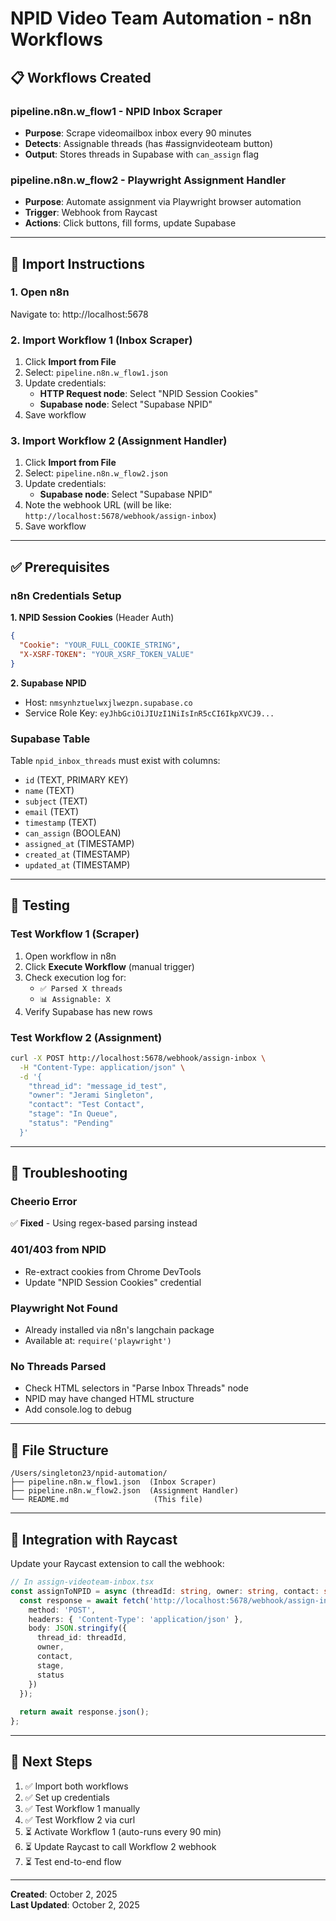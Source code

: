 # NPID Video Team Automation - n8n Workflows

## 📋 Workflows Created

### **pipeline.n8n.w_flow1** - NPID Inbox Scraper
- **Purpose**: Scrape videomailbox inbox every 90 minutes
- **Detects**: Assignable threads (has #assignvideoteam button)
- **Output**: Stores threads in Supabase with `can_assign` flag

### **pipeline.n8n.w_flow2** - Playwright Assignment Handler
- **Purpose**: Automate assignment via Playwright browser automation
- **Trigger**: Webhook from Raycast
- **Actions**: Click buttons, fill forms, update Supabase

---

## 🚀 Import Instructions

### 1. Open n8n
Navigate to: http://localhost:5678

### 2. Import Workflow 1 (Inbox Scraper)
1. Click **Import from File**
2. Select: `pipeline.n8n.w_flow1.json`
3. Update credentials:
   - **HTTP Request node**: Select "NPID Session Cookies"
   - **Supabase node**: Select "Supabase NPID"
4. Save workflow

### 3. Import Workflow 2 (Assignment Handler)
1. Click **Import from File**
2. Select: `pipeline.n8n.w_flow2.json`
3. Update credentials:
   - **Supabase node**: Select "Supabase NPID"
4. Note the webhook URL (will be like: `http://localhost:5678/webhook/assign-inbox`)
5. Save workflow

---

## ✅ Prerequisites

### **n8n Credentials Setup**

**1. NPID Session Cookies** (Header Auth)
```json
{
  "Cookie": "YOUR_FULL_COOKIE_STRING",
  "X-XSRF-TOKEN": "YOUR_XSRF_TOKEN_VALUE"
}
```

**2. Supabase NPID**
- Host: `nmsynhztuelwxjlwezpn.supabase.co`
- Service Role Key: `eyJhbGciOiJIUzI1NiIsInR5cCI6IkpXVCJ9...`

### **Supabase Table**
Table `npid_inbox_threads` must exist with columns:
- `id` (TEXT, PRIMARY KEY)
- `name` (TEXT)
- `subject` (TEXT)
- `email` (TEXT)
- `timestamp` (TEXT)
- `can_assign` (BOOLEAN)
- `assigned_at` (TIMESTAMP)
- `created_at` (TIMESTAMP)
- `updated_at` (TIMESTAMP)

---

## 🧪 Testing

### Test Workflow 1 (Scraper)
1. Open workflow in n8n
2. Click **Execute Workflow** (manual trigger)
3. Check execution log for:
   - `✅ Parsed X threads`
   - `📊 Assignable: X`
4. Verify Supabase has new rows

### Test Workflow 2 (Assignment)
```bash
curl -X POST http://localhost:5678/webhook/assign-inbox \
  -H "Content-Type: application/json" \
  -d '{
    "thread_id": "message_id_test",
    "owner": "Jerami Singleton",
    "contact": "Test Contact",
    "stage": "In Queue",
    "status": "Pending"
  }'
```

---

## 🔧 Troubleshooting

### Cheerio Error
✅ **Fixed** - Using regex-based parsing instead

### 401/403 from NPID
- Re-extract cookies from Chrome DevTools
- Update "NPID Session Cookies" credential

### Playwright Not Found
- Already installed via n8n's langchain package
- Available at: `require('playwright')`

### No Threads Parsed
- Check HTML selectors in "Parse Inbox Threads" node
- NPID may have changed HTML structure
- Add console.log to debug

---

## 📂 File Structure

```
/Users/singleton23/npid-automation/
├── pipeline.n8n.w_flow1.json  (Inbox Scraper)
├── pipeline.n8n.w_flow2.json  (Assignment Handler)
└── README.md                   (This file)
```

---

## 🎯 Integration with Raycast

Update your Raycast extension to call the webhook:

```typescript
// In assign-videoteam-inbox.tsx
const assignToNPID = async (threadId: string, owner: string, contact: string, stage: string, status: string) => {
  const response = await fetch('http://localhost:5678/webhook/assign-inbox', {
    method: 'POST',
    headers: { 'Content-Type': 'application/json' },
    body: JSON.stringify({
      thread_id: threadId,
      owner,
      contact,
      stage,
      status
    })
  });
  
  return await response.json();
};
```

---

## 📝 Next Steps

1. ✅ Import both workflows
2. ✅ Set up credentials
3. ✅ Test Workflow 1 manually
4. ✅ Test Workflow 2 via curl
5. ⏳ Activate Workflow 1 (auto-runs every 90 min)
6. ⏳ Update Raycast to call Workflow 2 webhook
7. ⏳ Test end-to-end flow

---

**Created**: October 2, 2025  
**Last Updated**: October 2, 2025
